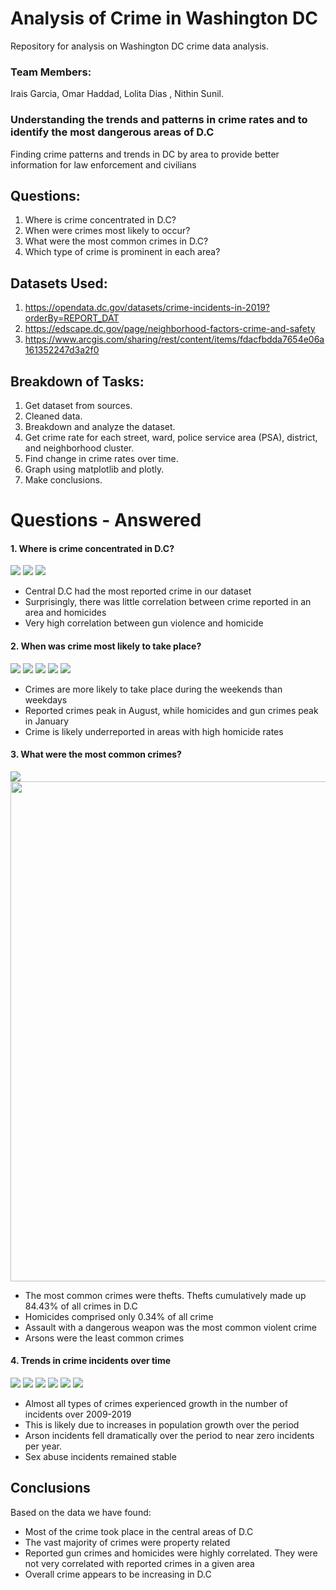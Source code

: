 # Analysis of Crime in Washington DC
Repository for analysis on Washington DC crime data analysis.
               
                        
### Team Members:       

Irais Garcia, Omar Haddad, Lolita Dias , Nithin Sunil.   

### Understanding the trends and patterns in crime rates and to identify the most dangerous areas of D.C
Finding crime patterns and trends in DC by area to provide better information for law enforcement and civilians

## Questions:
1. Where is crime concentrated in D.C? 
2. When were crimes most likely to occur?
3. What were the most common crimes in D.C? 
4. Which type of crime is prominent in each area? 

## Datasets Used: 
 1. https://opendata.dc.gov/datasets/crime-incidents-in-2019?orderBy=REPORT_DAT
 2. https://edscape.dc.gov/page/neighborhood-factors-crime-and-safety
 3. https://www.arcgis.com/sharing/rest/content/items/fdacfbdda7654e06a161352247d3a2f0

## Breakdown of Tasks:

1. Get dataset from sources.
2. Cleaned data.
3. Breakdown and analyze the dataset.
4. Get crime rate for each street, ward, police service area (PSA), district, and neighborhood cluster.  
5. Find change in crime rates over time. 
7. Graph using matplotlib and plotly.
8. Make conclusions.


# Questions - Answered

#### 1. Where is crime concentrated in D.C? 

<img src="Images/density.png">
<img src="Images/crimes_district.png">
<img src="Images/crimes_ward.png">


* Central D.C had the most reported crime in our dataset
* Surprisingly, there was little correlation between crime reported in an area and homicides
* Very high correlation between gun violence and homicide

#### 2. When was crime most likely to take place?
<img src="Images/crimes_day.png">
<img src="Images/crimes_month.png">
<img src="Images/gun_crimes_month.png">
<img src="Images/hom_crimes_month.png">
<img src="Images/crimes_month.png">


* Crimes are more likely to take place during the weekends than weekdays
* Reported crimes peak in August, while homicides and gun crimes peak in January
* Crime is likely underreported in areas with high homicide rates

#### 3. What were the most common crimes?

<img src="/Images/type_crimes.png">
<img src="/Images/type_crimes_number.png" width= 800>

* The most common crimes were thefts. Thefts cumulatively made up 84.43% of all crimes in D.C 
* Homicides comprised only 0.34% of all crime
* Assault with a dangerous weapon was the most common violent crime
* Arsons were the least common crimes

#### 4. Trends in crime incidents over time

<img src="/Images/trend_homicide.png">
<img src="/Images/trend_assault.png">
<img src="/Images/trend_abuse.png">
<img src="/Images/trend_robbery.png">
<img src="/Images/trend_theft_other.png">
<img src="/Images/trend_arson.png">
     



* Almost all types of crimes experienced growth in the number of incidents over 2009-2019 
* This is likely due to increases in population growth over the period
* Arson incidents fell dramatically over the period to near zero incidents per year.
* Sex abuse incidents remained stable

## Conclusions

Based on the data we have found: 
* Most of the crime took place in the central areas of D.C
* The vast majority of crimes were property related
* Reported gun crimes and homicides were highly correlated. They were not very correlated with reported crimes in a given area
* Overall crime appears to be increasing in D.C
